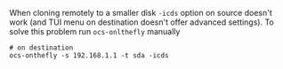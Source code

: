 When cloning remotely to a smaller disk `-icds` option on source doesn't work (and TUI menu
on destination doesn't offer advanced settings). To solve this problem run `ocs-onlthefly` manually
```shell
# on destination
ocs-onthefly -s 192.168.1.1 -t sda -icds
```
